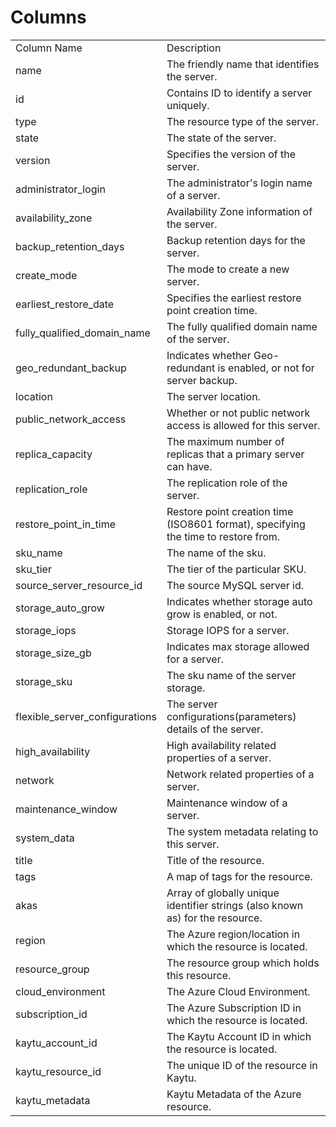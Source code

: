 # Columns  

<table>
	<tr><td>Column Name</td><td>Description</td></tr>
	<tr><td>name</td><td>The friendly name that identifies the server.</td></tr>
	<tr><td>id</td><td>Contains ID to identify a server uniquely.</td></tr>
	<tr><td>type</td><td>The resource type of the server.</td></tr>
	<tr><td>state</td><td>The state of the server.</td></tr>
	<tr><td>version</td><td>Specifies the version of the server.</td></tr>
	<tr><td>administrator_login</td><td>The administrator&#39;s login name of a server.</td></tr>
	<tr><td>availability_zone</td><td>Availability Zone information of the server.</td></tr>
	<tr><td>backup_retention_days</td><td>Backup retention days for the server.</td></tr>
	<tr><td>create_mode</td><td>The mode to create a new server.</td></tr>
	<tr><td>earliest_restore_date</td><td>Specifies the earliest restore point creation time.</td></tr>
	<tr><td>fully_qualified_domain_name</td><td>The fully qualified domain name of the server.</td></tr>
	<tr><td>geo_redundant_backup</td><td>Indicates whether Geo-redundant is enabled, or not for server backup.</td></tr>
	<tr><td>location</td><td>The server location.</td></tr>
	<tr><td>public_network_access</td><td>Whether or not public network access is allowed for this server.</td></tr>
	<tr><td>replica_capacity</td><td>The maximum number of replicas that a primary server can have.</td></tr>
	<tr><td>replication_role</td><td>The replication role of the server.</td></tr>
	<tr><td>restore_point_in_time</td><td>Restore point creation time (ISO8601 format), specifying the time to restore from.</td></tr>
	<tr><td>sku_name</td><td>The name of the sku.</td></tr>
	<tr><td>sku_tier</td><td>The tier of the particular SKU.</td></tr>
	<tr><td>source_server_resource_id</td><td>The source MySQL server id.</td></tr>
	<tr><td>storage_auto_grow</td><td>Indicates whether storage auto grow is enabled, or not.</td></tr>
	<tr><td>storage_iops</td><td>Storage IOPS for a server.</td></tr>
	<tr><td>storage_size_gb</td><td>Indicates max storage allowed for a server.</td></tr>
	<tr><td>storage_sku</td><td>The sku name of the server storage.</td></tr>
	<tr><td>flexible_server_configurations</td><td>The server configurations(parameters) details of the server.</td></tr>
	<tr><td>high_availability</td><td>High availability related properties of a server.</td></tr>
	<tr><td>network</td><td>Network related properties of a server.</td></tr>
	<tr><td>maintenance_window</td><td>Maintenance window of a server.</td></tr>
	<tr><td>system_data</td><td>The system metadata relating to this server.</td></tr>
	<tr><td>title</td><td>Title of the resource.</td></tr>
	<tr><td>tags</td><td>A map of tags for the resource.</td></tr>
	<tr><td>akas</td><td>Array of globally unique identifier strings (also known as) for the resource.</td></tr>
	<tr><td>region</td><td>The Azure region/location in which the resource is located.</td></tr>
	<tr><td>resource_group</td><td>The resource group which holds this resource.</td></tr>
	<tr><td>cloud_environment</td><td>The Azure Cloud Environment.</td></tr>
	<tr><td>subscription_id</td><td>The Azure Subscription ID in which the resource is located.</td></tr>
	<tr><td>kaytu_account_id</td><td>The Kaytu Account ID in which the resource is located.</td></tr>
	<tr><td>kaytu_resource_id</td><td>The unique ID of the resource in Kaytu.</td></tr>
	<tr><td>kaytu_metadata</td><td>Kaytu Metadata of the Azure resource.</td></tr>
</table>